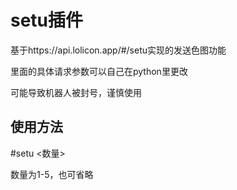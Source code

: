 # setu插件
基于https://api.lolicon.app/#/setu实现的发送色图功能

里面的具体请求参数可以自己在python里更改

可能导致机器人被封号，谨慎使用

## 使用方法
#setu <数量>

数量为1-5，也可省略
